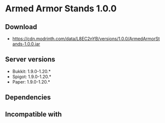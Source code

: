 # Armed Armor Stands 1.0.0
## Download
- https://cdn.modrinth.com/data/L8EC2nYB/versions/1.0.0/ArmedArmorStands-1.0.0.jar

## Server versions
- Bukkit: 1.9.0-1.20.*
- Spigot: 1.9.0-1.20.*
- Paper: 1.9.0-1.20.*

## Dependencies

## Incompatible with
